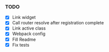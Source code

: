 ### TODO
* [x] Link widget 
* [x] Call router resolve after registration complete
* [x] Link active class
* [x] Webpack config
* [x] Fill Readme
* [x] Fix tests
